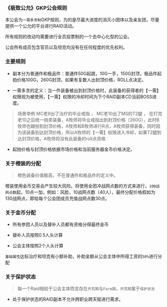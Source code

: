 ### 《极致公允》GKP公会规则

本公会为``一需多贪制``GKP规则，为的是尽最大进度的消灭小团体以及亲友团，尽量提供一个公允的平台进行RAID活动。

所有规则的改动均需要进行全员投票制的一个去中心化型的公会。

公会所有成员包含官员以及坦克均没有在任何程度的优先权利。


### 主要规则

* 副本分为普通件和极品件：普通件50G起跳，10G一手，150G封顶，极品件起拍价格100G，260G封顶，如果有复数人出封顶价格，ROLL点决定。

* 一需多贪的定义：当一件装备被出到封顶价格时，此装备的获得者的【一需】权限视为被使用，【一需】权限的冷却时间为下个RAID副本CD当前BOSS进度。

> 场景举例
> MC老9出了治疗的毕业戒指 ， MC老10出了MS的T2腿 ， 在打完老10之后统一拍卖装备，A牧师将毕业戒指出到封顶价格（260G），此时B牧师也跟拍到封顶价格，A牧师和B牧师进行R点，A牧师获得装备，同时因为该装备到达封顶价格，所以A牧师的【一需】权限进入冷却，如果T2腿到达封顶价格，A牧师将没有此装备的roll点资格


* 起拍价格与封顶价格依据市场价格和当前服务器金币价格决定。



### 关于橙装的分配

> 橙色装备价值极高，不在普通件和极品件的定义中。

橙装使用金币交易会产生较大风险。将使用全团冲战网点数的方式来进行，``100战网点数``起，10点一加，例如：风脸，10战网点数（40人），最终分配价格假如为130战网点，即给每个公会团成员充值战网点数30点。


### 关于金币分配

* 所有参团人员以及替补人员都有资格分得最终金币

* 替补人员按照0.5人头计算

* 公会主体按照2个人头计算

``基础属性``达标治疗和坦克有小额补助，补助金额从公会主体中所得工资的``50%``进行分配


### 关于保护状态

> 每一个Raid相较于公会主体而言存在``开荒期``与``Farm期``，``开荒期``属于``保护状态``

* 处于保护状态的RAID副本不允许跨职业跨天赋进行需求。

